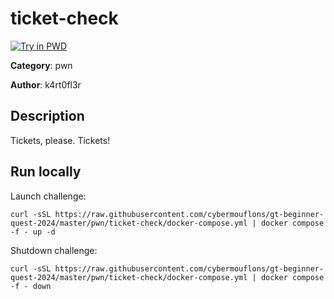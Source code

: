 # ticket-check

[![Try in PWD](https://raw.githubusercontent.com/play-with-docker/stacks/master/assets/images/button.png)](https://labs.play-with-docker.com/?stack=https://raw.githubusercontent.com/cybermouflons/gt-beginner-quest-2024/master/pwn/ticket-check/docker-compose.yml)


**Category**: pwn

**Author**: k4rt0fl3r

## Description

Tickets, please. Tickets!



## Run locally

Launch challenge:
```
curl -sSL https://raw.githubusercontent.com/cybermouflons/gt-beginner-quest-2024/master/pwn/ticket-check/docker-compose.yml | docker compose -f - up -d
```

Shutdown challenge:
```
curl -sSL https://raw.githubusercontent.com/cybermouflons/gt-beginner-quest-2024/master/pwn/ticket-check/docker-compose.yml | docker compose -f - down
```
